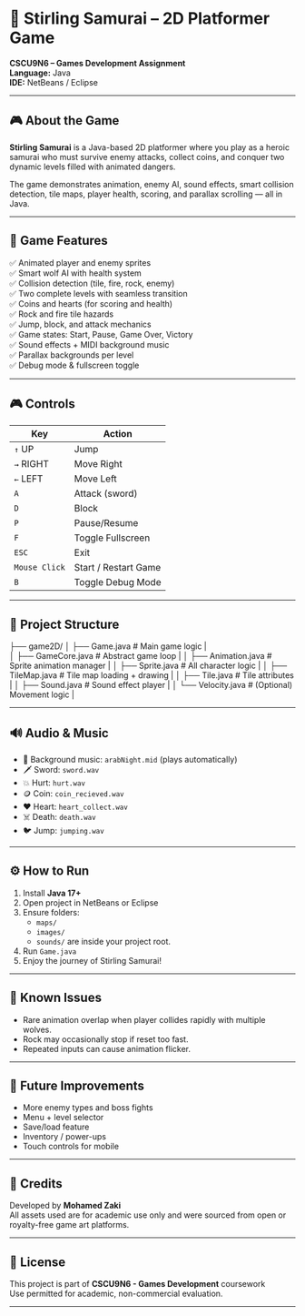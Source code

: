 # 🥷 Stirling Samurai – 2D Platformer Game  
**CSCU9N6 – Games Development Assignment**  
**Language:** Java  
**IDE:** NetBeans / Eclipse  

---

## 🎮 About the Game

**Stirling Samurai** is a Java-based 2D platformer where you play as a heroic samurai who must survive enemy attacks, collect coins, and conquer two dynamic levels filled with animated dangers.

The game demonstrates animation, enemy AI, sound effects, smart collision detection, tile maps, player health, scoring, and parallax scrolling — all in Java.

---

## 🧩 Game Features

✅ Animated player and enemy sprites  
✅ Smart wolf AI with health system  
✅ Collision detection (tile, fire, rock, enemy)  
✅ Two complete levels with seamless transition  
✅ Coins and hearts (for scoring and health)  
✅ Rock and fire tile hazards  
✅ Jump, block, and attack mechanics  
✅ Game states: Start, Pause, Game Over, Victory  
✅ Sound effects + MIDI background music  
✅ Parallax backgrounds per level  
✅ Debug mode & fullscreen toggle  

---

## 🎮 Controls

| Key           | Action                  |
|---------------|-------------------------|
| `↑` UP        | Jump                    |
| `→` RIGHT     | Move Right              |
| `←` LEFT      | Move Left               |
| `A`           | Attack (sword)          |
| `D`           | Block                   |
| `P`           | Pause/Resume            |
| `F`           | Toggle Fullscreen       |
| `ESC`         | Exit                    |
| `Mouse Click` | Start / Restart Game    |
| `B`           | Toggle Debug Mode       |

---

## 📂 Project Structure


├── game2D/
│   ├── Game.java              # Main game logic                      |  
│   ├── GameCore.java          # Abstract game loop                   |
│   ├── Animation.java         # Sprite animation manager             |
│   ├── Sprite.java            # All character logic                  |
│   ├── TileMap.java           # Tile map loading + drawing           |
│   ├── Tile.java              # Tile attributes                      |
│   ├── Sound.java             # Sound effect player                  |
│   └── Velocity.java          # (Optional) Movement logic            |

---

## 🔊 Audio & Music

- 🎵 Background music: `arabNight.mid` (plays automatically)
- 🗡️ Sword: `sword.wav`
- 💥 Hurt: `hurt.wav`
- 🪙 Coin: `coin_recieved.wav`
- ❤️ Heart: `heart_collect.wav`
- ☠️ Death: `death.wav`
- 🐦 Jump: `jumping.wav`

---

## ⚙️ How to Run

1. Install **Java 17+**
2. Open project in NetBeans or Eclipse
3. Ensure folders:
   - `maps/`
   - `images/`
   - `sounds/`
   are inside your project root.
4. Run `Game.java`
5. Enjoy the journey of Stirling Samurai!

---

## 🧪 Known Issues

- Rare animation overlap when player collides rapidly with multiple wolves.
- Rock may occasionally stop if reset too fast.
- Repeated inputs can cause animation flicker.

---

## 🔮 Future Improvements

- More enemy types and boss fights  
- Menu + level selector  
- Save/load feature  
- Inventory / power-ups  
- Touch controls for mobile

---

## 🏅 Credits

Developed by **Mohamed Zaki**  
All assets used are for academic use only and were sourced from open or royalty-free game art platforms.

---

## 📝 License

This project is part of **CSCU9N6 - Games Development** coursework  
Use permitted for academic, non-commercial evaluation.

---
